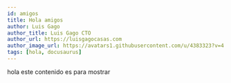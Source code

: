 ```yaml
---
id: amigos
title: Hola amigos
author: Luis Gago
author_title: Luis Gago CTO
author_url: https://luisgagocasas.com
author_image_url: https://avatars1.githubusercontent.com/u/4383323?v=4
tags: [hola, docusaurus]
---
```


hola este contenido es para mostrar